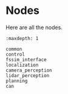 Nodes
=========

Here are all the nodes.

```{toctree}
:maxdepth: 1

common
control
fssim_interface
localization
camera_perception
lidar_perception
planning
can

```